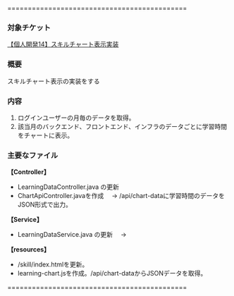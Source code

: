 
============================================


### 対象チケット
[【個人開発14】スキルチャート表示実装
](https://prum.backlog.com/view/PRUM_ACADEMY-5525) 

### 概要
スキルチャート表示の実装をする

### 内容
1. ログインユーザーの月毎のデータを取得。
2. 該当月のバックエンド、フロントエンド、インフラのデータごとに学習時間をチャートに表示。

### 主要なファイル
**【Controller】**
- LearningDataController.java の更新
- ChartApiController.javaを作成 
　→ /api/chart-dataに学習時間のデータをJSON形式で出力。

**【Service】**
- LearningDataService.java の更新　 
→ 

**【resources】**
- /skill/index.htmlを更新。
- learning-chart.jsを作成。/api/chart-dataからJSONデータを取得。


============================================